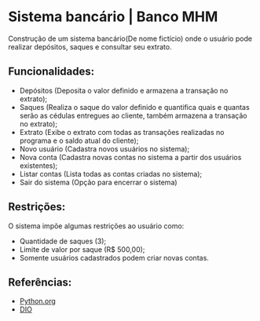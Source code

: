 # Sistema bancário | Banco MHM

Construção de um sistema bancário(De nome fictício) onde o usuário pode realizar depósitos, saques e consultar seu extrato.



## Funcionalidades:

- Depósitos (Deposita o valor definido e armazena a transação no extrato);
- Saques (Realiza o saque do valor definido e quantifica quais e quantas serão as cédulas entregues ao cliente, também armazena a transação no extrato);
- Extrato (Exibe o extrato com todas as transações realizadas no programa e o saldo atual do cliente);
- Novo usuário (Cadastra novos usuários no sistema);
- Nova conta (Cadastra novas contas no sistema a partir dos usuários existentes);
- Listar contas (Lista todas as contas criadas no sistema);
- Sair do sistema (Opção para encerrar o sistema)



## Restrições:
O sistema impõe algumas restrições ao usuário como: 
- Quantidade de saques (3);
- Limite de valor por saque (R$ 500,00);
- Somente usuários cadastrados podem criar novas contas.

## Referências:
- [Python.org](https://docs.python.org/3/reference/index.html)
- [DIO](https://web.dio.me/home)
